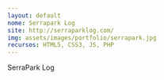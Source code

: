 ```yaml
---
layout: default
nome: Serrapark Log
site: http://serraparklog.com/
img: assets/images/portfolio/serrapark.jpg
recursos: HTML5, CSS3, JS, PHP
---
```


SerraPark Log